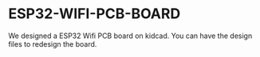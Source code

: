 # ESP32-WIFI-PCB-BOARD
We designed a ESP32 Wifi PCB board on kidcad. You can have the design files to redesign the board. 

